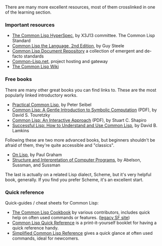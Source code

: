There are many more excellent resources, most of them crosslinked in
one of the learning section.

### Important resources

* [The Common Lisp HyperSpec](http://www.lispworks.com/documentation/common-lisp.html),
  by X3J13 committee. The Common Lisp Standard
* [Common Lisp the Language, 2nd Edition](http://www.cs.cmu.edu/Groups/AI/html/cltl/cltl2.html),
  by Guy Steele
* [Common Lisp Document Repository](http://cdr.eurolisp.org/) a
  collection of emergent and de-facto standards
* [Common-Lisp.net](http://common-lisp.net/), project hosting and
  gateway
* [The Common Lisp Wiki](http://www.cliki.net/)

### Free books

There are many other great books you can find links to. These are the
most popularly linked introductory works.

* [Practical Common Lisp](http://www.gigamonkeys.com/book/), by Peter
  Seibel
* [Common Lisp: A Gentle Introduction to Symbolic Computation](http://www-cgi.cs.cmu.edu/afs/cs.cmu.edu/user/dst/www/LispBook/index.html) (PDF),
  by David S. Touretzky
* [Common Lisp: An Interactive Approach](http://www.cse.buffalo.edu/~shapiro/Commonlisp/) (PDF),
  by Stuart C. Shapiro
* [Successful Lisp: How to Understand and Use Common Lisp](http://psg.com/~dlamkins/sl/cover.html),
  by David B. Lamkins

Following these are two more advanced books, but beginners shouldn't
be afraid of them, they're quite accessible and "classics".

* [On Lisp](http://www.paulgraham.com/onlisptext.html), by Paul Graham
* [Structure and Interpretation of Computer Programs](http://mitpress.mit.edu/sicp/),
  by Abelson, Sussman, and Sussman

The last is actually on a related Lisp dialect, Scheme, but it's very
helpful book, generally. If you find you prefer Scheme, it's an
excellent start.


### Quick reference

Quick-guides / cheat sheets for Common Lisp:

* [The Common Lisp Cookbook](http://lispcookbook.github.io/cl-cookbook/)
  by various contributors, includes quick help on often used commands or features. 
  ([legacy SF site](http://cl-cookbook.sourceforge.net/))
* [Common Lisp Quick Reference](http://clqr.boundp.org/) is a print-it-yourself booklet for having a quick reference handy.
* [Simplified Common Lisp Reference](http://jtra.cz/stuff/lisp/sclr/index.html) gives a quick glance at often used commands, ideal for newcomers.
